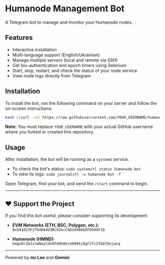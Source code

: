 # Humanode Management Bot

A Telegram bot to manage and monitor your Humanode nodes.

## Features

- Interactive installation
- Multi-language support (English/Ukrainian)
- Manage multiple servers (local and remote via SSH)
- Get bio-authentication and epoch timers using Selenium
- Start, stop, restart, and check the status of your node service
- View node logs directly from Telegram

## Installation

To install the bot, run the following command on your server and follow the on-screen instructions:

```bash
bash <(curl -sSL https://raw.githubusercontent.com/YOUR_USERNAME/humanode-bot-dist/main/install.sh)
```

**Note:** You must replace `YOUR_USERNAME` with your actual GitHub username where you forked or created this repository.

## Usage

After installation, the bot will be running as a `systemd` service.

- To check the bot's status: `sudo systemctl status humanode-bot`
- To view its logs: `sudo journalctl -u humanode-bot -f`

Open Telegram, find your bot, and send the `/start` command to begin.

---

## ❤️ Support the Project

If you find this bot useful, please consider supporting its development:

- **EVM Networks (ETH, BSC, Polygon, etc.):**
  `0x5A1D23F27bd84dd3Bc02ecCAD3d48bEAFD60dF10`

- **Humanode (HMND):**
  `hmqxDrZmJzJwNoyCdnGFdmhAVvnH984j8gFJfc2fbQ7Qnjwnq`

---
Powered by **mr.Lee** and **Gemini**